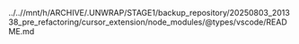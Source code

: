 ../..//mnt/h/ARCHIVE/.UNWRAP/STAGE1/backup_repository/20250803_201338_pre_refactoring/cursor_extension/node_modules/@types/vscode/README.md